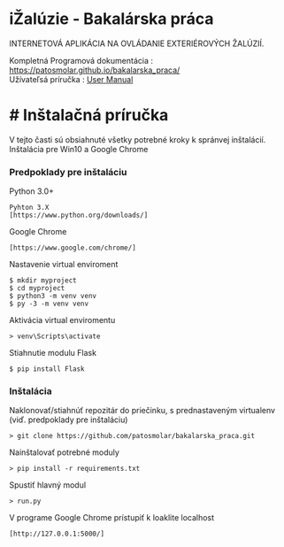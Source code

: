 ﻿# iŽalúzie - Bakalárska práca

INTERNETOVÁ APLIKÁCIA NA OVLÁDANIE EXTERIÉROVÝCH ŽALÚZIÍ.

Kompletná Programová dokumentácia : https://patosmolar.github.io/bakalarska_praca/  
Užívateľsá príručka : [User Manual](userManual.md)



# # Inštalačná príručka
V tejto časti sú obsiahnuté všetky potrebné kroky k spránvej inštalácií.
Inštalácia pre Win10 a Google Chrome
### Predpoklady pre inštaláciu
Python 3.0+ 
```
Pyhton 3.X
[https://www.python.org/downloads/]
```
Google Chrome
```
[https://www.google.com/chrome/]
```

Nastavenie virtual enviroment
```
$ mkdir myproject
$ cd myproject
$ python3 -m venv venv
$ py -3 -m venv venv
```
Aktivácia virtual enviromentu
```
> venv\Scripts\activate
 ```
Stiahnutie modulu Flask
 ```
$ pip install Flask
 ```
### Inštalácia
Naklonovať/stiahnúť repozitár do priečinku, s prednastaveným virtualenv (viď. predpoklady pre inštaláciu)
 ```
> git clone https://github.com/patosmolar/bakalarska_praca.git
 ```
 Nainštalovať potrebné moduly
  ```
> pip install -r requirements.txt 
 ```
 Spustiť hlavný modul
 ```
> run.py 
 ```
 V programe Google Chrome prístupiť k loaklite localhost
 ```
[http://127.0.0.1:5000/]
 ```
 
